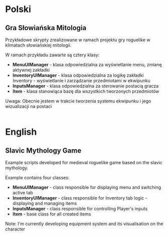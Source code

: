 # Polski
## Gra Słowiańska Mitologia
Przykładowe skrypty zrealizowane w ramach projektu gry roguelike w klimatach słowiańskiej mitologii. <br/>

W ramach przykładu zawarte są cztery klasy:
- **MenuUIManager** - klasa odpowiedzialna za wyświetlanie menu, zmianę aktywnej zakładki
- **InventoryUIManager** - klasa odpowiedzialna za logikę zakładki Inventory - wyświetlanie i zarządzanie przedmiotami w ekwipunku
- **InputsManager** - klasa odpowiedzialna za sterowanie postacią gracza
- **Item** - klasa stanowiąca bazę dla wszystkich tworzonych przedmiotów

Uwaga: Obecnie jestem w trakcie tworzenia systemu ekwipunku i jego wizualizacji na postaci
<br/>
<br/>

# English
## Slavic Mythology Game
Example scripts developed for medieval roguelike game based on the slavic mythology.

Example contains four classes:
- **MenuUIManager** - class responsible for displaying menu and switching active tab
- **InventoryUIManager** - class responsible for Inventory tab logic - displaying and managing items
- **InputsManager** - class responsible for controlling Player's inputs
- **Item** - base class for all created items

Note: I'm currently developing equipment system and its visualisation on the character
